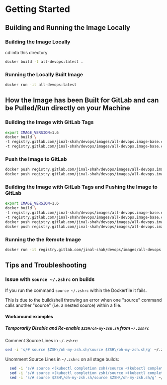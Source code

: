 # Getting Started

## Building and Running the Image Locally

### Building the Image Locally

cd into this directory

```bash
docker build -t all-devops:latest .
```

### Running the Locally Built Image

```bash
docker run -it all-devops:latest
```

## How the Image has been Built for GitLab and can be Pulled/Run directly on your Machine

### Building the Image with GitLab Tags

```bash
export IMAGE_VERSION=1.6
docker build \
-t registry.gitlab.com/jinal-shah/devops/images/all-devops.image-base.centos:latest \
-t registry.gitlab.com/jinal-shah/devops/images/all-devops.image-base.centos:${IMAGE_VERSION} .
```

### Push the Image to GitLab

```bash
docker push registry.gitlab.com/jinal-shah/devops/images/all-devops.image-base.centos:latest && \
docker push registry.gitlab.com/jinal-shah/devops/images/all-devops.image-base.centos:${IMAGE_VERSION}
```

### Building the Image with GitLab Tags and Pushing the Image to GitLab

```bash
export IMAGE_VERSION=1.6
docker build \
-t registry.gitlab.com/jinal-shah/devops/images/all-devops.image-base.centos:latest \
-t registry.gitlab.com/jinal-shah/devops/images/all-devops.image-base.centos:${IMAGE_VERSION} . && \
docker push registry.gitlab.com/jinal-shah/devops/images/all-devops.image-base.centos:latest && \
docker push registry.gitlab.com/jinal-shah/devops/images/all-devops.image-base.centos:${IMAGE_VERSION}
```

### Running the the Remote Image

```bash
docker run -it registry.gitlab.com/jinal-shah/devops/images/all-devops.image-base.centos
```

## Tips and Troubleshooting

### Issue with `source ~/.zshrc` on builds

If you run the command `source ~/.zshrc` within the Dockerfile it fails.

This is due to the build/shell throwing an error when one "source" command calls another "source" (i.e. a nested source) within a file.

#### Workaround examples

##### Temporarily Disable and Re-enable `$ZSH/oh-my-zsh.sh` from `~/.zshrc`

Comment Source Lines in `~/.zshrc`:

```bash
sed -i 's/# source $ZSH\/oh-my-zsh.sh/source $ZSH\/oh-my-zsh.sh/g' ~/.zshrc
```

Unomment Source Lines in `~/.zshrc` on all stage builds:

```bash
  sed -i 's/# source <(kubectl completion zsh)/source <(kubectl completion zsh)/g' ~/.zshrc && \
  sed -i 's/# source <(kubectl completion zsh)/source <(kubectl completion zsh)/g' ~/.bashrc && \
  sed -i 's/# source $ZSH\/oh-my-zsh.sh/source $ZSH\/oh-my-zsh.sh/g' ~/.zshrc
```
